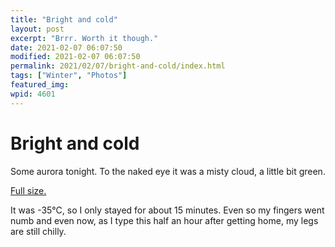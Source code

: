 ```yaml
---
title: "Bright and cold"
layout: post
excerpt: "Brrr. Worth it though."
date: 2021-02-07 06:07:50
modified: 2021-02-07 06:07:50
permalink: 2021/02/07/bright-and-cold/index.html
tags: ["Winter", "Photos"]
featured_img: 
wpid: 4601
---
```


# Bright and cold

Some aurora tonight. To the naked eye it was a misty cloud, a little bit green.

[Full size.](https://patrickjohanneson.com/wp-content/uploads/2021/02/IMG_9792-2000.jpg)

It was -35°C, so I only stayed for about 15 minutes. Even so my fingers went numb and even now, as I type this half an hour after getting home, my legs are still chilly.